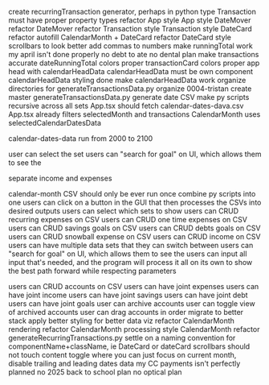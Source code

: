 <!-- * DONE -->
create recurringTransaction generator, perhaps in python
type Transaction must have proper property types
refactor App
style App
style DateMover
refactor DateMover
refactor Transaction
style Transaction
style DateCard
refactor autofill CalendarMonth + DateCard
refactor DateCard
style scrollbars to look better
add commas to numbers
make runningTotal work
my april isn't done properly
no debt to ate
no dental plan
make transactions accurate
dateRunningTotal colors proper
transactionCard colors proper
app head with calendarHeadData
calendarHeadData must be own component
calendarHeadData styling done
make calendarHeadData work
organize directories for generateTransactionsData.py
organize 0004-tristan
create master generateTransactionsData.py
generate date CSV
make py scripts recursive across all sets
App.tsx should fetch calendar-dates-dava.csv
App.tsx already filters selectedMonth and transactions
CalendarMonth uses selectedCalendarDatesData

<!-- ? DOING -->
calendar-dates-data run from 2000 to 2100

<!-- NEXT -->
user can select the set
users can "search for goal" on UI, which allows them to see the 

<!-- TODOS EZ -->
separate income and expenses

<!-- ! TODOS HEAVY -->
calendar-month CSV should only be ever run once
combine py scripts into one
users can click on a button in the GUI that then processes the CSVs into desired outputs
users can select which sets to show
users can CRUD recurring expenses on CSV
users can CRUD one time expenses on CSV
users can CRUD savings goals on CSV
users can CRUD debts goals on CSV
users can CRUD snowball expense on CSV
users can CRUD income on CSV
users can have multiple data sets that they can switch between
users can "search for goal" on UI, which allows them to see the 
users can input all input that's needed, and the program will process it all on its own to show the best path forward while respecting parameters

<!-- @ BONUS -->
users can CRUD accounts on CSV
users can have joint expenses
users can have joint income
users can have joint savings
users can have joint debt
users can have joint goals
user can archive accounts
user can toggle view of archived accounts
user can drag accounts in order
migrate to better stack
apply better styling for better data viz
refactor CalendarMonth rendering
refactor CalendarMonth processing
style CalendarMonth
refactor generateRecurringTransactions.py
settle on a naming convention for componentName+className, ie DateCard or dateCard
scrollbars should not touch content
toggle where you can just focus on current month, disable trailing and leading dates data
my CC payments isn't perfectly planned
no 2025 back to school plan
no optical plan
